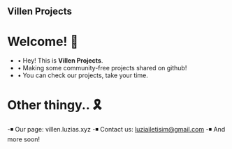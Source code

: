 ## **Villen Projects**
# Welcome! 🏴
- • Hey! This is **Villen Projects**.
- • Making some community-free projects shared on github!
- • You can check our projects, take your time.

# Other thingy.. 🎗️
-◾ Our page: villen.luzias.xyz
-◾ Contact us: luziailetisim@gmail.com
-◾ And more soon!
